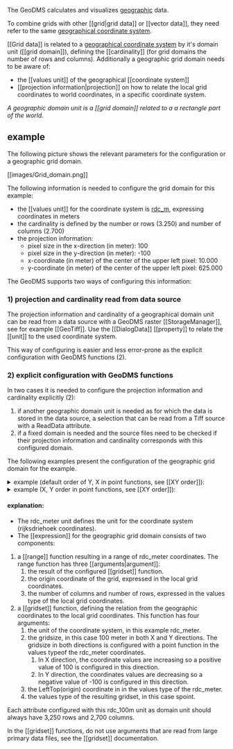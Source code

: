 The GeoDMS calculates and visualizes [geographic](https://github.com/ObjectVision/GeoDMS/wiki/Geography) data.

To combine grids with other [[grid|grid data]] or [[vector data]], they need refer to the same [geographical coordinate system](https://en.wikipedia.org/wiki/Geographic_coordinate_system).

[[Grid data]] is related to a [geographical coordinate system](https://en.wikipedia.org/wiki/Geographic_coordinate_system) by it's domain unit ([[grid domain]]), defining the [[cardinality]] (for grid domains the number of rows and columns). Additionally a geographic grid domain needs to be aware of:
- the [[values unit]] of the geographical [[coordinate system]]
- [[projection information|projection]] on how to relate the local grid coordinates to world coordinates, in a specific coordinate system.

_A geographic domain unit is a [[grid domain]] related to a a rectangle part of the world._

## example

The following picture shows the relevant parameters for the configuration or a geographic grid domain.

[[images/Grid_domain.png]]

The following information is needed to configure the grid domain for this example:  
- the [[values unit]] for the coordinate system is [rdc_m](https://nl.wikipedia.org/wiki/Rijksdriehoeksco%C3%B6rdinaten), expressing coordinates in meters 
- the cardinality is defined by the number or rows (3.250) and number of columns (2.700)
- the projection information:
    - pixel size in the x-direction (in meter): 100
    - pixel size in the y-direction (in meter): -100
    - x-coordinate (in meter) of the center of the upper left pixel: 10.000
    - y-coordinate (in meter) of the center of the upper left pixel: 625.000

The GeoDMS supports two ways of configuring this information:

### 1) projection and cardinality read from data source

The projection information and cardinality of a geographical domain unit can be read from a data source with a GeoDMS raster [[StorageManager]], see for example [[GeoTiff]]. Use the [[DialogData]] [[property]] to relate the [[unit]] to the used coordinate system.

This way of configuring is easier and less error-prone as the explicit configuration with GeoDMS functions (2). 

### 2) explicit configuration with GeoDMS functions

In two cases it is needed to configure the projection information and cardinality explicitly (2):

1. if another geographic domain unit is needed as for which the data is stored in the data source, a selection that can be read from a Tiff source with a ReadData attribute.
2. if a fixed domain is needed and the source files need to be checked if their projection information and cardinality corresponds with this configured domain.

The following examples present the configuration of the geographic grid domain for the example.

<details><summary>
example (default order of Y, X in point functions, see [[XY order]]):
</summary>

<pre>
container grid
{
   // configure the units for the coordinate system
   unit&lt;float32&gt; m:= baseunit('m', float32);
   unit&lt;fpoint&gt;  rdc_meter_base
      : DialogData = "ngr_layer" 
      , SpatialReference<sup>1</sup> = "EPSG:28992";
   unit&lt;fpoint&gt; rdc_meter := range(rdc_meter_base, point(300000[m], 0[m]), point(625000[m],280000[m]));

   // configure the cardinality for the grid domain
   parameter&lt;int16&gt; nrofrows := int16(3250);
   parameter&lt;int16&gt; nrofcols := int16(2700);

   // configure the grid domain
   unit&lt;spoint&gt; rdc_100m
   := range(
         gridset(
            rdc_meter
           ,point(float32(-100), float32(100), rdc_meter)
           ,point(float32(625000), float32(10000), rdc_meter)
           ,spoint
         )
         ,point(int16(0), int16(0))
         ,point(nrofrows, nrofcols)
      );
}
1) before version 8.70, use the property Format in stead of SpatialReference.
</pre>
</details>

<details><summary>
example (X, Y order in point functions, see [[XY order]]):
</summary>

<pre>
container grid
{
   // configure the units for the coordinate system
   unit&lt;float32&gt; m:= baseunit('m', float32);
   unit&lt;fpoint&gt;  rdc_meter_base
      : DialogData = "ngr_layer" 
      , SpatialReference<sup>1</sup> = "EPSG:28992";
   unit&lt;fpoint&gt; rdc_meter := range(rdc_meter_base, point(0[m], 300000[m]), point(280000[m],625000[m]))

   // configure the cardinality for the grid domain
   parameter&lt;int16&gt; nrofrows := int16(3250);
   parameter&lt;int16&gt; nrofcols := int16(2700);

   // configure the grid domain
   unit&lt;spoint&gt; rdc_100m
   := range(
         gridset(
            rdc_meter
           ,point(float32(100), float32(-100), rdc_meter)
           ,point(float32(10000), float32(625000), rdc_meter)
           ,spoint
         )
         ,point(int16(0), int16(0))
         ,point(nrofcols, nrofrows)
      );
}
1) before version 8.70, use the property Format in stead of SpatialReference.
</pre>
</details>

#### explanation:

- The rdc_meter unit defines the unit for the coordinate system (rijksdriehoek coordinates).
- The [[expression]] for the geographic grid domain consists of two components:

1. a [[range]] function resulting in a range of rdc_meter coordinates. The range function has three [[arguments|argument]]:
    1. the result of the configured [[gridset]] function.
    2. the origin coordinate of the grid, expressed in the local grid coordinates.
    3. the number of columns and number of rows, expressed in the values type of the local grid coordinates.
2. a [[gridset]] function, defining the relation from the geographic coordinates to the local grid coordinates. This function has four arguments:
    1. the unit of the coordinate system, in this example rdc_meter. 
    2. the gridsize, in this case 100 meter in both X and Y directions.
       The gridsize in both directions is configured with a point function in the values typeof the rdc_meter coordinates.
        1. In X direction, the coordinate values are increasing so a positive value of 100 is configured in this direction.
        2. In Y direction, the coordinates values are decreasing so a negative value of -100 is configured in this direction.
    3. the LeftTop(origin) coordinate in in the values type of the rdc_meter.
    4. the values type of the resulting gridset, in this case spoint.

Each attribute configured with this rdc_100m unit as domain unit should always have 3,250 rows and 2,700 columns.

In the [[gridset]] functions, do not use arguments that are read from large primary data files, see the [[gridset]] documentation. 